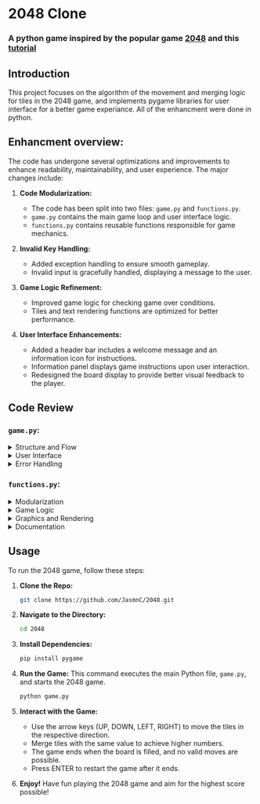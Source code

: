 
# 2048 Clone
### A python game inspired by the popular game [2048](https://play2048.co) and this [tutorial](https://www.youtube.com/watch?v=rp9s1O3iSEQ)

## Introduction

This project focuses on the algorithm of the movement and merging logic for tiles in the 2048 game, and implements pygame libraries for user interface for a better game experiance.
All of the enhancment were done in python. 

## Enhancment overview:
The code has undergone several optimizations and improvements to enhance readability, maintainability, and user experience. The major changes include:

1. **Code Modularization:**
   - The code has been split into two files: `game.py` and `functions.py`.
   - `game.py` contains the main game loop and user interface logic.
   - `functions.py` contains reusable functions responsible for game mechanics.

2. **Invalid Key Handling:**
   - Added exception handling to ensure smooth gameplay.
   - Invalid input is gracefully handled, displaying a message to the user.

3. **Game Logic Refinement:**
   - Improved game logic for checking game over conditions.
   - Tiles and text rendering functions are optimized for better performance.

4. **User Interface Enhancements:**
   - Added a header bar includes a welcome message and an information icon for instructions.
   - Information panel displays game instructions upon user interaction.
   - Redesigned the board display to provide better visual feedback to the player.

## Code Review

### `game.py`:
<details>
<summary>Structure and Flow</summary>

- The code follows a clear structure with a well-defined main game loop.
- Event handling for user input is appropriately structured and easy to follow.
- Exception handling ensures that errors are caught and handled gracefully, maintaining a smooth gameplay experience.

</details>

<details>
<summary>User Interface</summary>

- The user interface is intuitive and well-designed.
- The header bar provides essential information and features, including a welcome message and an information icon for instructions.
- Game over and restart messages are displayed clearly, ensuring players understand game states.

</details>

<details>
<summary>Error Handling</summary>

- Exception handling is implemented effectively to handle invalid inputs and unexpected errors.
- Error messages are displayed to the user, providing feedback on incorrect inputs.

</details>

### `functions.py`:
<details>
<summary>Modularization</summary>

- Code is appropriately modularized with reusable functions for game mechanics.
- Each function is focused on a specific task, enhancing code readability and maintainability.

</details>

<details>
<summary>Game Logic</summary>

- The game logic for tile movement, merging, and game over checking is implemented logically and efficiently.
- Functions such as `take_turn` and `check_game_over` handle game mechanics accurately and effectively.

</details>

<details>
<summary>Graphics and Rendering</summary>

- Tile rendering and board display functions are optimized for performance.
- Colors and fonts are chosen thoughtfully to provide a visually pleasing experience to the player.

</details>

<details>
<summary>Documentation</summary>

- Function names and variable names are descriptive, enhancing code readability.
- Comments could be added to explain complex logic or enhance understanding in certain areas.

</details>

## Usage
To run the 2048 game, follow these steps:

1. **Clone the Repo:**

    ```bash
    git clone https://github.com/JasmnC/2048.git
    ```
    
2. **Navigate to the Directory:**
    ```bash
    cd 2048
    ```
    
3. **Install Dependencies:**
    ```bash
    pip install pygame
    ```

4. **Run the Game:**
   This command executes the main Python file, `game.py`, and starts the 2048 game.
    ```bash
    python game.py
    ```

5. **Interact with the Game:**
    - Use the arrow keys (UP, DOWN, LEFT, RIGHT) to move the tiles in the respective direction.
    - Merge tiles with the same value to achieve higher numbers.
    - The game ends when the board is filled, and no valid moves are possible.
    - Press ENTER to restart the game after it ends.

6. **Enjoy!**
    Have fun playing the 2048 game and aim for the highest score possible!



